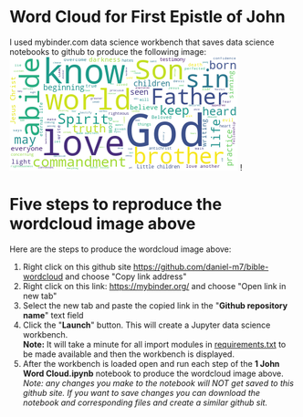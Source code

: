 
# Word Cloud for First Epistle of John
I used mybinder.com data science workbench that saves data science notebooks to github to produce the following image: 
![alt text](1john-wordcloud.png?raw=true)
!
# Five steps to reproduce the wordcloud image above 
Here are the steps to produce the wordcloud image above: 
1. Right click on this github site https://github.com/daniel-m7/bible-wordcloud and choose "Copy link address"
2. Right click on this link: https://mybinder.org/ and choose "Open link in new tab"
3. Select the new tab and paste the copied link in the "**Github repository name**" text field
4. Click the "**Launch**" button. This will create a Jupyter data science workbench.  
**Note:** It will take a minute for all import modules in [requirements.txt](requirements.txt) to be made available and then the workbench is displayed.
5. After the workbench is loaded open and run each step of the **1 John Word Cloud.ipynb** notebook to produce the wordcloud image above.
*Note: any changes you make to the notebook will NOT get saved to this github site.  If you want to save changes you can download the notebook and corresponding files and create a similar github sit.*


